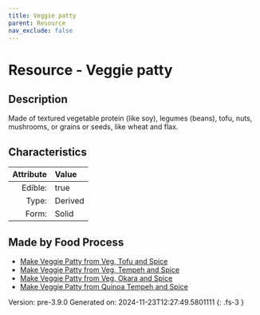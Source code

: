 ```yaml
---
title: Veggie patty
parent: Resource
nav_exclude: false
---
```

# Resource - Veggie patty

## Description
Made of textured vegetable protein (like soy), legumes (beans), tofu, nuts, mushrooms, or grains or seeds, like wheat and flax. 

## Characteristics

| Attribute      | Value |
|--------:|:------|
|Edible:|true|
|Type:|Derived|
|Form:|Solid|
 



## Made by Food Process

- [Make Veggie Patty from Veg, Tofu and Spice](../food/make-veggie-patty-from-veg--tofu-and-spice.html)
- [Make Veggie Patty from Veg, Tempeh and Spice](../food/make-veggie-patty-from-veg--tempeh-and-spice.html)
- [Make Veggie Patty from Veg, Okara and Spice](../food/make-veggie-patty-from-veg--okara-and-spice.html)
- [Make Veggie Patty from Quinoa Tempeh and Spice](../food/make-veggie-patty-from-quinoa-tempeh-and-spice.html)

    

Version: pre-3.9.0 Generated on: 2024-11-23T12:27:49.5801111
{: .fs-3 }
